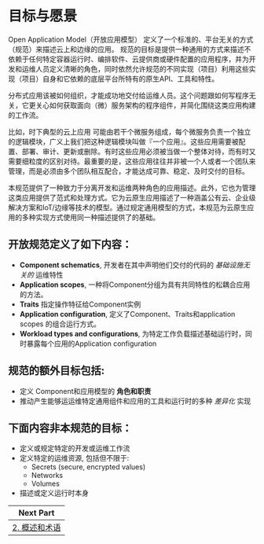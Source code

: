 # 目标与愿景

Open Application Model（开放应用模型） 定义了一个标准的、平台无关的方式（规范）来描述云上和边缘的应用。 规范的目标是提供一种通用的方式来描述不依赖于任何特定容器运行时、编排软件、云提供商或硬件配置的应用程序，并为开发和运维人员定义清晰的角色，同时依然允许规范的不同实现（项目）利用这些实现（项目）自身和它依赖的底层平台所特有的原生API、工具和特性。

分布式应用该被如何组织，才能成功地交付给运维人员。这个问题跟如何写程序无关，它更关心如何获取面向（微）服务架构的程序组件，并简化围绕这类应用构建的工作流。

比如，时下典型的云上应用 可能由若干个微服务组成，每个微服务负责一个独立的逻辑模块，广义上我们把这种逻辑模块叫做『一个应用』。这些应用需要被配置、部署、审计、更新或删除。有时这些应用必须被当做一个整体对待，而有时又需要细粒度的区别对待。最重要的是，这些应用往往并非被一个人或者一个团队来管理，而是必须由多个团队相互配合，才能达成可靠、稳定、及时交付的目标。

本规范提供了一种致力于分离开发和运维两种角色的应用描述。此外，它也为管理这类应用提供了范式和处理方式。它为云原生应用描述了一种涵盖公有云、企业级解决方案和IoT/边缘等技术的模型。通过规定通用模型的方式，本规范为云原生应用的多种实现方式使用同一种描述提供了的基础。

## __开放规范定义了如下内容：__
- __Component schematics__, 开发者在其中声明他们交付的代码的 _基础设施无关的_ 运维特性
- __Application scopes__, 一种将Component分组为具有共同特性的松耦合应用的方法。
- __Traits__ 指定操作特征给Component实例
- __Application configuration__, 定义了Component、Traits和application scopes 的组合运行方式。
- __Workload types and configurations__, 为特定工作负载描述基础运行时，同时暴露每个应用的Application configuration

## __规范的额外目标包括:__
- 定义 Component和应用模型的 __角色和职责__  
- 推动产生能够运运维特定通用组件和应用的工具和运行时的多种 _差异化_ 实现

## __下面内容非本规范的目标：__
- 定义或规定特定的开发或运维工作流
- 定义特定的运维资源, 包括但不限于:
  - Secrets (secure, encrypted values)
  - Networks
  - Volumes
- 描述或定义运行时本身 


| Next Part        | 
| ------------- |
| [2. 概述和术语](2.overview_and_terminology.md)| 

